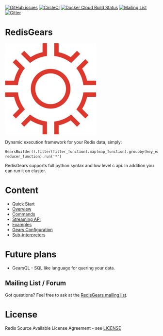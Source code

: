 [![GitHub issues](https://img.shields.io/github/release/RedisGears/RedisGears.svg)](https://github.com/RedisGears/RedisGears/releases/latest)
[![CircleCI](https://circleci.com/gh/RedisGears/RedisGears/tree/master.svg?style=svg)](https://circleci.com/gh/RedisGears/RedisGears/tree/master)
[![Docker Cloud Build Status](https://img.shields.io/docker/cloud/build/redislabs/redisgears.svg)](https://hub.docker.com/r/redislabs/redisgears/builds/)
[![Mailing List](https://img.shields.io/badge/Mailing%20List-RedisGears-blue)](https://groups.google.com/forum/#!forum/redisgears)
[![Gitter](https://badges.gitter.im/RedisLabs/RedisGears.svg)](https://gitter.im/RedisLabs/RedisGears?utm_source=badge&utm_medium=badge&utm_campaign=pr-badge)

# RedisGears
![logo.png](docs/images/RedisGears.png)

Dynamic execution framework for your Redis data, simply:
```
GearsBuilder().filter(filter_function).map(map_function).groupby(key_extractor_function, reducer_function).run('*')
```
RedisGears supports full python syntax and low level c api. In addition you can run it on cluster.

# Content

* [Quick Start](/docs/quickstart.md)
* [Overview](/docs/overview.md)
* [Commands](/docs/commands.md)
* [Streaming API](/docs/gears_streaming.md)
* [Examples](/docs/examples.md)
* [Gears Configuration](/docs/configuration.md)
* [Sub-interpreters](/docs/subinterpreters.md)

# Future plans
* GearsQL - SQL like language for quering your data.

## Mailing List / Forum
Got questions? Feel free to ask at the [RedisGears mailing list](https://groups.google.com/forum/#!forum/redisgears).

# License
Redis Source Available License Agreement - see [LICENSE](LICENSE)

